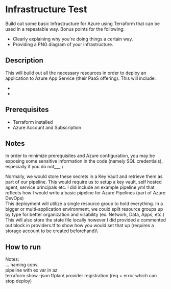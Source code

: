 # Infrastructure Test 

Build out some basic Infrastructure for Azure using Terraform that can be used in a repeatable way. Bonus points for the following:

* Clearly explaining why you're doing things a certain way.
* Providing a PNG diagram of your infrastructure.

## Description

This will build out all the necessary resources in order to deploy an application to Azure App Service (their PaaS offering). This will include:

* 
* 

## Prerequisites

* Terraform installed
* Azure Account and Subscription

## Notes 

In order to minimize prerequisites and Azure configuration, you may be exposing some sensitive information in the code (namely SQL credentials), especially if you do not___.\

Normally, we would store these secrets in a Key Vault and retrieve them as part of our pipeline. This would require us to setup a key vault, self hosted agent, service principals etc. I did include an example pipeline yml that reflects how I would write a basic pipeline for Azure Pipelines (part of Azure DevOps)\
This deployment will utilize a single resource group to hold everything. In a bigger or multi-application environment, we could split resource groups up by type for better organization and visability (ex. Network, Data, Apps, etc.)\
This will also store the state file locally however I did provided a commented out block in providers.tf to show how you would set that up (requires a storage account to be created beforehand)\

## How to run



Notes:\
... naming conv. \
pipeline with ex var in az \
terraform show -json tfplan\ 
provider registration (req + error which can stop deploy)